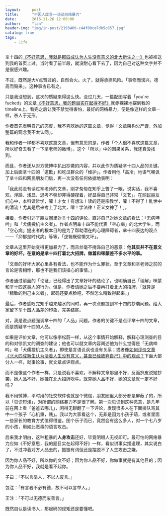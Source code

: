 ```yaml
---
layout:     post
title:      "不因人废言——谈谈网络暴力"
date:       2016-11-26 12:00:00
author:     "lan"
header-img: "img/in-post/2193400-c44f00ca7db5c857.jpg"
catalog: true
tags:
    - Life
---
```


芈十四的[《不好意思，我就是那四成认为人生没有意义的北大新生之一》](https://zhuanlan.zhihu.com/p/23855087)也被推送到我的首页上过。当时看了前半段，就没耐心看下去了，因为自己对这种文字并不是很感兴趣。

不过，既然是大V点赞过的，自然会火。火了，就得承担风险。「事修而谤兴，德高而毁来」，这种事古已有之。

只是我没想到，这次的质疑来得这么快。没过几天，一篇配图写着「you're fucked」的文章[《不好意思，我的题目实在起得不好》](https://zhuanlan.zhihu.com/p/23898473)就赤裸裸地摆到我的timeline上。看完之后让我不禁觉得害怕，最好的网络暴力，便是像这样的文章一样，杀人于无形。

作者首先表明自己的态度，我不喜欢她的这篇文章，觉得「文章架构欠严谨，外加整篇的观念我不太认同」。

我和作者一样都不喜欢这篇文章，但有意思的是，作者「个人很不喜欢这篇文章，所以好奇去看了一下芈老师的微博」。这个「所以」中的因果关系，我还真没找到。

而且，作者还从对方微博中扒出抄袭的内容，并以此作为质疑芈十四人品的关键。加上后面芈十四的「道歉」和吃瓜群众的「维护」，作者用他「高冷」地语气嘲讽了芈十四和网民朋友们后，再一次没有任何依据地表明：

「我此前没有读过芈老师的文章，刚才匆匆在知乎上瞥了一眼，说实话，我不喜欢。浮躁、浅显、思考不够却非得硬撑着，好显得自己非常「文艺」。在网民朋友们心中，本科读哲学，嚯！才女！有想法！读的还是宗教学，嚯！不得了！乱世中的清流！尤其是后来考上了北大，嚯！学法律！正义女神了！」。

接着，作者引述了朋友圈里对芈十四的评论，直述自己对她文章的看法：「无病呻吟」和「犬儒投机主义者」。作者点明芈十四不能代表「空心病」的北大学生，而「空心病」提出者的根本目的是为了帮助潜在的心理障碍者，芈十四表达的观点——「抑郁是时代病」等等，「逻辑既偷懒又坏」。

文章从这里开始变得更加暴力了，而且丝毫不掩饰自己的恶意：**他其实并不在意文章的好坏，在意的是芈十四打着北大招牌，做着和咪蒙差不多水平的事。**

「文章的好坏大家心里各有看法，也不能作为什么罪状。至于文章和芈老师之前的言论是否相悖，那也不是我们该操心的事情。」

作者通过前面的「论证」已经得出了文章好坏的结论了，也明确自己「理解」咪蒙和芈十四这类人的行为。但是，作者请她之后不要再打着北大的招牌，「就算是「精致的利己主义者」，起码还要点脸吧，不然怎么精致得起来。」

最后，作者感叹完知乎越来越水的同时，再一次点题提到芈十四的抄袭问题。给大家留下芈十四人品差的印象，完美结尾。

对，我是说点题强调芈十四的「人品」问题。作者的关键不是点评芈十四的文章，而是质疑芈十四的人品。

如果是评价文章，他可以像李松蔚一样，从这个事情开始解释，解释心理测查的目的和对徐凯文的调查的建议；他也可以就文章内容阐述他为什么觉得是「无病呻吟」和「犬儒投机主义者」，即使是言语讥讽也没有关系；或者像[如何评价文章《北大四成新生认为活着人生没有意义，甚至已经放弃自己》中的观点？](https://www.zhihu.com/question/52823939)下面大部分人一样，就事论事，就文章点评观点。

而不是像这个作者一样，只是说我不喜欢，不解释文章那里不好，反而扒皮说她抄袭，她人品不好，她挂在北大招牌吹牛。就算她人品不好，她的文章就一定不好吗？

我不用微博，平时用的社交软件也就是个微信，朋友圈里大部分都是屏蔽了的，所以「见识短浅」，对所谓的网络暴力不是很了解。第一次见识到这种恶意，是几年前在网上看「爸爸去哪儿」，闲得无聊翻了一下评论，发现很多人在下面排队骂其中一个孩子「心机重，贱」。我以为大家看这个，无非是因为小孩子萌，或者里面一些家长的教育方式值得借鉴。图个乐子而已，竟然会有这么多人，对一个七八岁的小孩，用如此恶毒的语言攻击。

后来我才明白，这种粗暴的**人身攻击**还好，毕竟明眼人无视即可。最可怕的网络暴力应如《不好意思，我的题目实在起得不好》一样，看似讲事实摆道理，其实说白了，不过冲着对方人品去的，振振有词但还是摆脱不了人生攻击之嫌。

因为你人品不好，所以你的文不好；因为你人品不好，你做事就是有其他目的；因为你人品不好，我就是看不起你。

子曰：「不以言举人，不以人废言。」

包注：「有言者不必有德，故不可以言举人。」

王注：「不可以无德而废善言。」

既然自认是读书人，那起码的规矩还是要懂吧。
